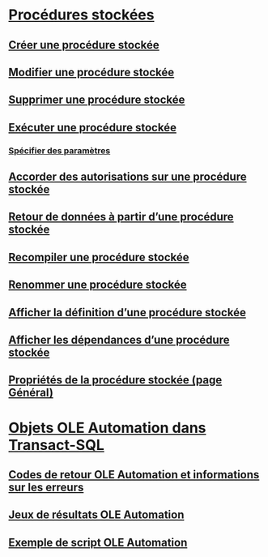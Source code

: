 # [Procédures stockées](stored-procedures-database-engine.md)
## [Créer une procédure stockée](create-a-stored-procedure.md)
## [Modifier une procédure stockée](modify-a-stored-procedure.md)
## [Supprimer une procédure stockée](delete-a-stored-procedure.md)
## [Exécuter une procédure stockée](execute-a-stored-procedure.md)
### [Spécifier des paramètres](specify-parameters.md)
## [Accorder des autorisations sur une procédure stockée](grant-permissions-on-a-stored-procedure.md)
## [Retour de données à partir d’une procédure stockée](return-data-from-a-stored-procedure.md)
## [Recompiler une procédure stockée](recompile-a-stored-procedure.md)
## [Renommer une procédure stockée](rename-a-stored-procedure.md)
## [Afficher la définition d’une procédure stockée](view-the-definition-of-a-stored-procedure.md)
## [Afficher les dépendances d’une procédure stockée](view-the-dependencies-of-a-stored-procedure.md)
## [Propriétés de la procédure stockée (page Général)](stored-procedure-properties-general-page.md)
# [Objets OLE Automation dans Transact-SQL](ole-automation-objects-in-transact-sql.md)
## [Codes de retour OLE Automation et informations sur les erreurs](ole-automation-return-codes-and-error-information.md)
## [Jeux de résultats OLE Automation](ole-automation-result-sets.md)
## [Exemple de script OLE Automation](ole-automation-sample-script.md)

